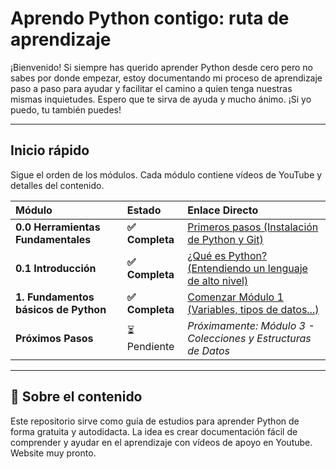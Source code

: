 # Aprendo Python contigo: ruta de aprendizaje

¡Bienvenido! Si siempre has querido aprender Python desde cero pero no sabes por donde empezar, estoy documentando mi proceso de aprendizaje paso a paso para ayudar y facilitar el camino a quien tenga nuestras mismas inquietudes. Espero que te sirva de ayuda y mucho ánimo. ¡Si yo puedo, tu también puedes!

---

## Inicio rápido

Sigue el orden de los módulos. Cada módulo contiene vídeos de YouTube y detalles del contenido.

| Módulo | Estado | Enlace Directo |
| :--- | :--- | :--- |
| **0.0 Herramientas Fundamentales** | **✅ Completa** | [Primeros pasos (Instalación de Python y Git)](docs/modulo00-herramientas-fundamentales.md) |
| **0.1 Introducción** | **✅ Completa** | [¿Qué es Python? (Entendiendo un lenguaje de alto nivel)](docs/modulo01-introducción.md) |
| **1. Fundamentos básicos de Python** | **✅ Completa** | [Comenzar Módulo 1 (Variables, tipos de datos...)](docs/modulo1-herramientas-fundamentales.md) |
| **Próximos Pasos** | ⏳ Pendiente | *Próximamente: Módulo 3 - Colecciones y Estructuras de Datos* |

---

## 🔗 Sobre el contenido

Este repositorio sirve como guía de estudios para aprender Python de forma gratuita y autodidacta. La idea es crear documentación fácil de comprender y ayudar en el aprendizaje con vídeos de apoyo en Youtube. Website muy pronto.
